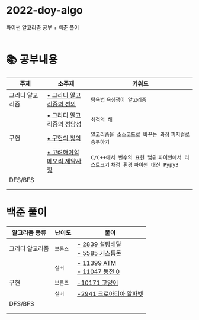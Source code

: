 # 2022-doy-algo
파이썬 알고리즘 공부 + 백준 풀이  <br><br>


# 📚 공부내용
| 주제	| 소주제 |	키워드  |
|---|---|---|
|그리디 알고리즘 | [• 그리디 알고리즘의 정의](https://github.com/Dominsol/2022-doy-algo/issues/1#issue-1236206148)| `탐욕법` `욕심쟁이 알고리즘`  |
|  | [• 그리디 알고리즘의 정당성](https://github.com/Dominsol/2022-doy-algo/issues/1#issuecomment-1126874230)|	`최적의 해` |
| 구현 | [• 구현의 정의](https://github.com/Dominsol/2022-doy-algo/issues/2#issue-1245267375)  |  `알고리즘을 소스코드로 바꾸는 과정` `피지컬로 승부하기`|
|  | [• 고려해야할 메모리 제약사항](https://github.com/Dominsol/2022-doy-algo/issues/2#issuecomment-1134759448)  | `C/C++에서 변수의 표현 범위` `파이썬에서 리스트크기` `채점 환경`  `파이썬 대신 Pypy3`  |
| DFS/BFS |   |  |
|  |   |  |
|  |   |  |


# 백준 풀이
| 알고리즘 종류 | 난이도 | 풀이 |
| ---| ---| ---|
|그리디 알고리즘 | `브론즈`  | [- 2839 설탕배달](https://github.com/heydoy/BOJAlgorithmPython/tree/main/%EB%B0%B1%EC%A4%80/Bronze/2839.%E2%80%85%EC%84%A4%ED%83%95%E2%80%85%EB%B0%B0%EB%8B%AC)<br>[- 5585 거스름돈](https://github.com/heydoy/BOJAlgorithmPython/tree/main/%EB%B0%B1%EC%A4%80/Bronze/5585.%E2%80%85%EA%B1%B0%EC%8A%A4%EB%A6%84%EB%8F%88)|
| | `실버` | [- 11399 ATM](https://github.com/heydoy/BOJAlgorithmPython/tree/main/%EB%B0%B1%EC%A4%80/Silver/11399.%E2%80%85ATM)<br>[- 11047 동전 0](https://github.com/heydoy/BOJAlgorithmPython/tree/main/%EB%B0%B1%EC%A4%80/Silver/11047.%E2%80%85%EB%8F%99%EC%A0%84%E2%80%850) |
| 구현|`브론즈` |[-10171 고양이](https://github.com/heydoy/BOJAlgorithmPython/tree/main/%EB%B0%B1%EC%A4%80/Bronze/10171.%E2%80%85%EA%B3%A0%EC%96%91%EC%9D%B4) | 
|  | `실버`  | [-2941 크로아티아 알파벳](https://github.com/heydoy/BOJAlgorithmPython/tree/main/%EB%B0%B1%EC%A4%80/Silver/2941.%E2%80%85%ED%81%AC%EB%A1%9C%EC%95%84%ED%8B%B0%EC%95%84%E2%80%85%EC%95%8C%ED%8C%8C%EB%B2%B3) |
| DFS/BFS   |   |  |
|  |   |  |
|  |   |  |

